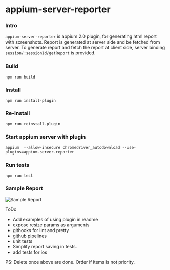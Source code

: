 # appium-server-reporter


### Intro
`appium-server-reporter` is appium 2.0 plugin, for generating html report with screenshots. Report is generated at server side and be fetched from server. To generate report and fetch the report at client side, server binding `session/:sessionId/getReport` is provided. 

### Build 
`npm run build`

 ### Install 
 `npm run install-plugin`

### Re-Install 
 `npm run reinstall-plugin`
  
### Start appium server with plugin
`appium  --allow-insecure chromedriver_autodownload --use-plugins=appium-server-reporter`

### Run tests
`npm run test`

### Sample Report
![Sample Report](https://github.com/AppiumTestDistribution/appium-server-reporter/blob/main/images/Report.png)


ToDo
* Add examples of using plugin in readme
* expose resize params as arguments 
* githooks for lint and pretty
* github pipelines
* unit tests
* Simplify report saving in tests. 
* add tests for ios

PS: Delete once above are done. Order if items is not priority.
